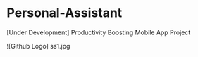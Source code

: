 # Personal-Assistant
[Under Development] Productivity Boosting Mobile App Project

![Github Logo] ss1.jpg
